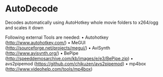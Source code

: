 AutoDecode
==========

Decodes automatically using AutoHotkey whole movie folders to x264/ogg and scales it down

Following external Tools are needed:
 • Autohotkey (http://www.autohotkey.com/)
 • MeGUI (http://sourceforge.net/projects/megui/)
 • AviSynth (http://www.avisynth.org/)
 • BePipe (http://speeddemosarchive.com/kb/images/e/e3/BePipe.zip)
 • avs2pipemod (https://github.com/chikuzen/avs2pipemod)
 • mp4box (http://www.videohelp.com/tools/mp4box)
